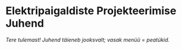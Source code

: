 # Elektripaigaldiste Projekteerimise Juhend

*Tere tulemast! Juhend täieneb jooksvalt; vasak menüü = peatükid.*
